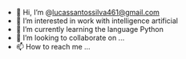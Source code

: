 - 👋 Hi, I’m @lucassantossilva461@gmail.com
- 👀 I’m interested in work with intelligence artificial
- 🌱 I’m currently learning the language Python 
- 💞️ I’m looking to collaborate on ...
- 📫 How to reach me ...

<!---
Lucasss44/Lucasss44 is a ✨ special ✨ repository because its `README.md` (this file) appears on your GitHub profile.
You can click the Preview link to take a look at your changes.
--->
